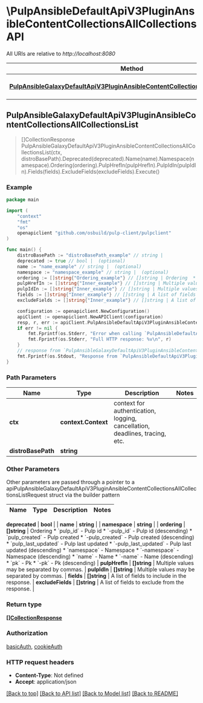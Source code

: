 # \PulpAnsibleDefaultApiV3PluginAnsibleContentCollectionsAllCollectionsAPI

All URIs are relative to *http://localhost:8080*

Method | HTTP request | Description
------------- | ------------- | -------------
[**PulpAnsibleGalaxyDefaultApiV3PluginAnsibleContentCollectionsAllCollectionsList**](PulpAnsibleDefaultApiV3PluginAnsibleContentCollectionsAllCollectionsAPI.md#PulpAnsibleGalaxyDefaultApiV3PluginAnsibleContentCollectionsAllCollectionsList) | **Get** /pulp_ansible/galaxy/default/api/v3/plugin/ansible/content/{distro_base_path}/collections/all-collections/ | 



## PulpAnsibleGalaxyDefaultApiV3PluginAnsibleContentCollectionsAllCollectionsList

> []CollectionResponse PulpAnsibleGalaxyDefaultApiV3PluginAnsibleContentCollectionsAllCollectionsList(ctx, distroBasePath).Deprecated(deprecated).Name(name).Namespace(namespace).Ordering(ordering).PulpHrefIn(pulpHrefIn).PulpIdIn(pulpIdIn).Fields(fields).ExcludeFields(excludeFields).Execute()





### Example

```go
package main

import (
    "context"
    "fmt"
    "os"
    openapiclient "github.com/osbuild/pulp-client/pulpclient"
)

func main() {
    distroBasePath := "distroBasePath_example" // string | 
    deprecated := true // bool |  (optional)
    name := "name_example" // string |  (optional)
    namespace := "namespace_example" // string |  (optional)
    ordering := []string{"Ordering_example"} // []string | Ordering  * `pulp_id` - Pulp id * `-pulp_id` - Pulp id (descending) * `pulp_created` - Pulp created * `-pulp_created` - Pulp created (descending) * `pulp_last_updated` - Pulp last updated * `-pulp_last_updated` - Pulp last updated (descending) * `namespace` - Namespace * `-namespace` - Namespace (descending) * `name` - Name * `-name` - Name (descending) * `pk` - Pk * `-pk` - Pk (descending) (optional)
    pulpHrefIn := []string{"Inner_example"} // []string | Multiple values may be separated by commas. (optional)
    pulpIdIn := []string{"Inner_example"} // []string | Multiple values may be separated by commas. (optional)
    fields := []string{"Inner_example"} // []string | A list of fields to include in the response. (optional)
    excludeFields := []string{"Inner_example"} // []string | A list of fields to exclude from the response. (optional)

    configuration := openapiclient.NewConfiguration()
    apiClient := openapiclient.NewAPIClient(configuration)
    resp, r, err := apiClient.PulpAnsibleDefaultApiV3PluginAnsibleContentCollectionsAllCollectionsAPI.PulpAnsibleGalaxyDefaultApiV3PluginAnsibleContentCollectionsAllCollectionsList(context.Background(), distroBasePath).Deprecated(deprecated).Name(name).Namespace(namespace).Ordering(ordering).PulpHrefIn(pulpHrefIn).PulpIdIn(pulpIdIn).Fields(fields).ExcludeFields(excludeFields).Execute()
    if err != nil {
        fmt.Fprintf(os.Stderr, "Error when calling `PulpAnsibleDefaultApiV3PluginAnsibleContentCollectionsAllCollectionsAPI.PulpAnsibleGalaxyDefaultApiV3PluginAnsibleContentCollectionsAllCollectionsList``: %v\n", err)
        fmt.Fprintf(os.Stderr, "Full HTTP response: %v\n", r)
    }
    // response from `PulpAnsibleGalaxyDefaultApiV3PluginAnsibleContentCollectionsAllCollectionsList`: []CollectionResponse
    fmt.Fprintf(os.Stdout, "Response from `PulpAnsibleDefaultApiV3PluginAnsibleContentCollectionsAllCollectionsAPI.PulpAnsibleGalaxyDefaultApiV3PluginAnsibleContentCollectionsAllCollectionsList`: %v\n", resp)
}
```

### Path Parameters


Name | Type | Description  | Notes
------------- | ------------- | ------------- | -------------
**ctx** | **context.Context** | context for authentication, logging, cancellation, deadlines, tracing, etc.
**distroBasePath** | **string** |  | 

### Other Parameters

Other parameters are passed through a pointer to a apiPulpAnsibleGalaxyDefaultApiV3PluginAnsibleContentCollectionsAllCollectionsListRequest struct via the builder pattern


Name | Type | Description  | Notes
------------- | ------------- | ------------- | -------------

 **deprecated** | **bool** |  | 
 **name** | **string** |  | 
 **namespace** | **string** |  | 
 **ordering** | **[]string** | Ordering  * &#x60;pulp_id&#x60; - Pulp id * &#x60;-pulp_id&#x60; - Pulp id (descending) * &#x60;pulp_created&#x60; - Pulp created * &#x60;-pulp_created&#x60; - Pulp created (descending) * &#x60;pulp_last_updated&#x60; - Pulp last updated * &#x60;-pulp_last_updated&#x60; - Pulp last updated (descending) * &#x60;namespace&#x60; - Namespace * &#x60;-namespace&#x60; - Namespace (descending) * &#x60;name&#x60; - Name * &#x60;-name&#x60; - Name (descending) * &#x60;pk&#x60; - Pk * &#x60;-pk&#x60; - Pk (descending) | 
 **pulpHrefIn** | **[]string** | Multiple values may be separated by commas. | 
 **pulpIdIn** | **[]string** | Multiple values may be separated by commas. | 
 **fields** | **[]string** | A list of fields to include in the response. | 
 **excludeFields** | **[]string** | A list of fields to exclude from the response. | 

### Return type

[**[]CollectionResponse**](CollectionResponse.md)

### Authorization

[basicAuth](../README.md#basicAuth), [cookieAuth](../README.md#cookieAuth)

### HTTP request headers

- **Content-Type**: Not defined
- **Accept**: application/json

[[Back to top]](#) [[Back to API list]](../README.md#documentation-for-api-endpoints)
[[Back to Model list]](../README.md#documentation-for-models)
[[Back to README]](../README.md)

